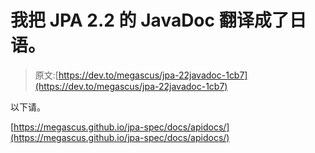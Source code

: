 # 我把 JPA 2.2 的 JavaDoc 翻译成了日语。

> 原文:[https://dev.to/megascus/jpa-22javadoc-1cb7](https://dev.to/megascus/jpa-22javadoc-1cb7)

以下请。

[https://megascus.github.io/jpa-spec/docs/apidocs/](https://megascus.github.io/jpa-spec/docs/apidocs/)